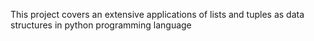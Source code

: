 This project covers an extensive applications of lists and tuples as data structures in python programming language
